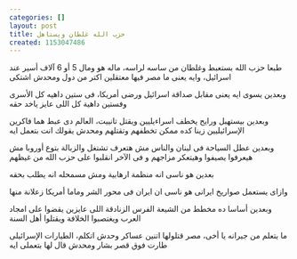 ```yaml
---
categories: []
layout: post
title: حزب الله غلطان ويستاهل
created: 1153047486
---
```

طبعا حزب الله بستعبط وغلطان من ساسه لراسه، ماله هو ومال 5 أو 6 آلاف أسير عند اسرائيل، وايه يعنى ما مصر فيها معتقلين اكتر من دول ومحدش اشتكى

وبعدين يسوى ايه يعنى مقابل صداقة اسرائيل ورضى أمريكا، فى ستين داهيه كل اﻷسرى وفستين داهية كل اللى عايز ياخد حقه

وبعدين بيستهبل ورايح يخطف اسراءيليين ويقتل تانييت، العالم دى عبط هما فاكرين اﻹسرائيليين زينا كده ممكن تخطفهم وتقتلهم ومحدش يقولك انت بتعمل ايه

وبعدين عطل السياحة فى لبنان والناس مش هتعرف تشتغل والزبالة بتوع أوروبا مش هيعرفوا يصيفوا وهيتعكر مزاجهم و فى اﻵخر انقلبوا على حزب الله من غيظهم

بعدين هو ناسى انه منظمة ارهابية ومش مسمحله انه يطلب بحقه

وازاى يستعمل صواريخ ايرانى هو ناسى ان ايران فى محور الشر وماما أمريكا زعلانة منها

وبعدين أساسا ده مخطط من الشيعة الفرس الزنادقة اللى عايزين يقضوا على امجاد العرب ويغتصبوا الخلافة ويقتلوا أهل السنة

ما يتعلم من جيرانه يا أخى، مصر قتلولها اتنين عساكر وحدش اتكلم، الطيارات اﻹسرائيلى طارت فوق قصر بشار ومحدش قال لها بتعملى ايه


